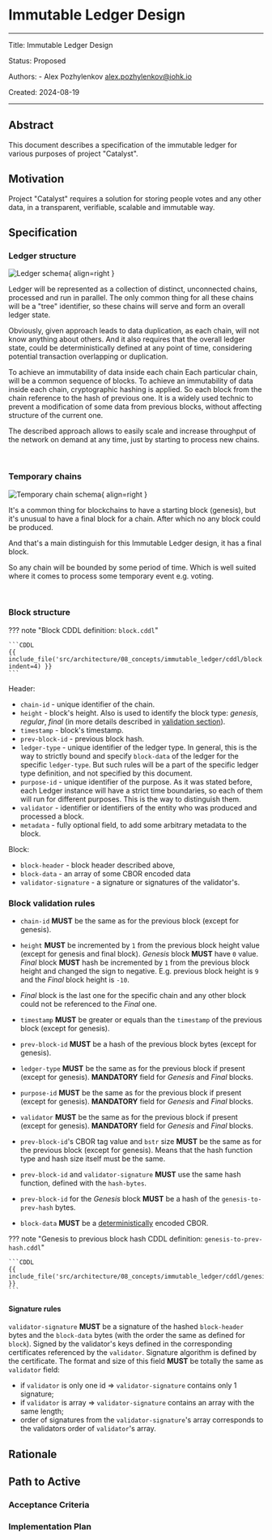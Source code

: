 # Immutable Ledger Design

---

Title: Immutable Ledger Design

Status: Proposed

Authors:
    - Alex Pozhylenkov <alex.pozhylenkov@iohk.io>

Created: 2024-08-19

---

## Abstract

This document describes a specification of the immutable ledger for various purposes of project "Catalyst".

## Motivation

Project "Catalyst" requires a solution for storing people votes and any other data,
in a transparent, verifiable, scalable and immutable way.

## Specification

### Ledger structure

![Ledger schema](images/ledger_schema.svg){ align=right }

Ledger will be represented as a collection of distinct, unconnected chains,
processed and run in parallel.
The only common thing for all these chains will be a "tree" identifier,
so these chains will serve and form an overall ledger state.

Obviously, given approach leads to data duplication,
as each chain, will not know anything about others.
And it also requires that the overall ledger state,
could be deterministically defined at any point of time,
considering potential transaction overlapping or duplication.

To achieve an immutability of data inside each chain
Each particular chain, will be a common sequence of blocks.
To achieve an immutability of data inside each chain,
cryptographic hashing is applied.
So each block from the chain reference to the hash of previous one.
It is a widely used technic to prevent a modification of some data from previous blocks,
without affecting structure of the current one.

The described approach allows to easily scale and increase throughput of the network on demand at any time,
just by starting to process new chains.
<!-- markdownlint-disable no-inline-html -->
<br clear="right"/>
<!-- markdownlint-enable no-inline-html -->

### Temporary chains

![Temporary chain schema](images/temporary_chain.svg){ align=right }

It's a common thing for blockchains to have a starting block (genesis),
but it's unusual to have a final block for a chain.
After which no any block could be produced.

And that's a main distinguish for this Immutable Ledger design,
it has a final block.

So any chain will be bounded by some period of time.
Which is well suited where it comes to process some temporary event e.g. voting.
<!-- markdownlint-disable no-inline-html -->
<br clear="right"/>
<!-- markdownlint-enable no-inline-html -->

### Block structure

<!-- markdownlint-disable max-one-sentence-per-line code-block-style -->
??? note "Block CDDL definition: `block.cddl`"

    ```CDDL
    {{ include_file('src/architecture/08_concepts/immutable_ledger/cddl/block.cddl', indent=4) }}
    ```
<!-- markdownlint-enable max-one-sentence-per-line code-block-style -->

Header:

* `chain-id` - unique identifier of the chain.
* `height` - block's height.
  Also is used to identify the block type: *genesis*, *regular*, *final*
  (in more details described in [validation section](#block-validation-rules)).
* `timestamp` - block's timestamp.
* `prev-block-id` - previous block hash.
* `ledger-type` - unique identifier of the ledger type.
  In general, this is the way to strictly bound and specify `block-data` of the ledger for the specific `ledger-type`.
  But such rules will be a part of the specific ledger type definition,
  and not specified by this document.
* `purpose-id` - unique identifier of the purpose.
  As it was stated before,
  each Ledger instance will have a strict time boundaries,
  so each of them will run for different purposes.
  This is the way to distinguish them.
* `validator` - identifier or identifiers of the entity who was produced and processed a block.
* `metadata` - fully optional field, to add some arbitrary metadata to the block.

Block:

* `block-header` - block header described above,
* `block-data` - an array of some CBOR encoded data
* `validator-signature` - a signature or signatures of the validator's.

### Block validation rules

* `chain-id` **MUST** be the same as for the previous block (except for genesis).
* `height` **MUST** be incremented by `1` from the previous block height value (except for genesis and final block).
  *Genesis* block **MUST** have `0` value.
  *Final* block **MUST** hash be incremented by `1` from the previous block height and changed the sign to negative.
  E.g. previous block height is `9` and the *Final* block height is `-10`.
* *Final* block is the last one for the specific chain and any other block could not be referenced to the *Final* one.

* `timestamp` **MUST** be greater or equals than the `timestamp` of the previous block (except for genesis).
* `prev-block-id` **MUST** be a hash of the previous block bytes (except for genesis).

* `ledger-type` **MUST** be the same as for the previous block if present (except for genesis).
  **MANDATORY** field for *Genesis* and *Final* blocks.
* `purpose-id` **MUST** be the same as for the previous block if present (except for genesis).
  **MANDATORY** field for *Genesis* and *Final* blocks.
* `validator` **MUST** be the same as for the previous block if present (except for genesis).
  **MANDATORY** field for *Genesis* and *Final* blocks.
* `prev-block-id`'s CBOR tag value and `bstr` size **MUST** be the same as for the previous block (except for genesis).
  Means that the hash function type and hash size itself must be the same.
* `prev-block-id` and `validator-signature` **MUST** use the same hash function, defined with the
  `hash-bytes`.

* `prev-block-id` for the *Genesis* block **MUST** be a hash of the `genesis-to-prev-hash` bytes.

* `block-data` **MUST** be a [deterministically][CBOR-deterministically-encoded] encoded CBOR.

<!-- markdownlint-disable max-one-sentence-per-line code-block-style -->
??? note "Genesis to previous block hash CDDL definition: `genesis-to-prev-hash.cddl`"

    ```CDDL
    {{ include_file('src/architecture/08_concepts/immutable_ledger/cddl/genesis_to_prev_hash.cddl',indent=4) }}
    ```
<!-- markdownlint-enable max-one-sentence-per-line code-block-style -->

#### Signature rules

`validator-signature`
**MUST** be a signature of the hashed `block-header` bytes and the `block-data` bytes
(with the order the same as defined for `block`).
Signed by the validator's keys defined in the corresponding certificates referenced by the `validator`.
Signature algorithm is defined by the certificate.
The format and size of this field **MUST** be totally the same as `validator` field:

* if `validator` is only one id => `validator-signature` contains only 1 signature;
* if `validator` is array => `validator-signature` contains an array with the same length;
* order of signatures from the `validator-signature`'s array corresponds to the validators order of `validator`'s array.

## Rationale

## Path to Active

### Acceptance Criteria
<!-- Describes what are the acceptance criteria whereby a proposal becomes 'Active' -->

### Implementation Plan
<!-- A plan to meet those criteria or `N/A` if an implementation plan is not applicable. -->

<!-- OPTIONAL SECTIONS: see CIP-0001 > Document > Structure table -->

[CBOR-deterministically-encoded]: https://datatracker.ietf.org/doc/html/rfc8949#name-deterministically-encoded-c

